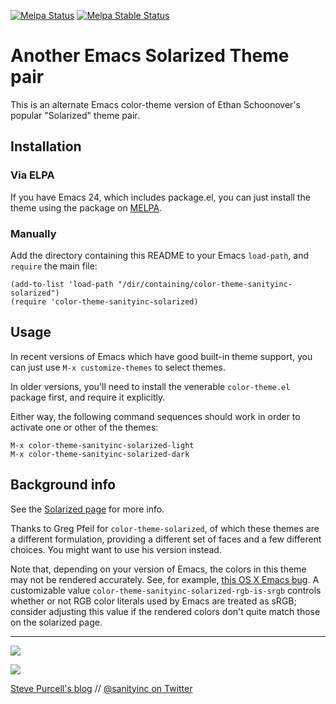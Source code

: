 [![Melpa Status](http://melpa.org/packages/color-theme-sanityinc-solarized-badge.svg)](http://melpa.org/#/color-theme-sanityinc-solarized)
[![Melpa Stable Status](http://stable.melpa.org/packages/color-theme-sanityinc-solarized-badge.svg)](http://stable.melpa.org/#/color-theme-sanityinc-solarized)

# Another Emacs Solarized Theme pair

This is an alternate Emacs color-theme version of Ethan Schoonover's
popular "Solarized" theme pair.

## Installation ##

### Via ELPA

If you have Emacs 24, which includes package.el, you can just install
the theme using the package on [MELPA](http://melpa.org/).

### Manually

Add the directory containing this README to your Emacs `load-path`,
and `require` the main file:

    (add-to-list 'load-path "/dir/containing/color-theme-sanityinc-solarized")
    (require 'color-theme-sanityinc-solarized)




## Usage ##

In recent versions of Emacs which have good built-in theme support,
you can just use `M-x customize-themes` to select themes.

In older versions, you'll need to install the venerable
`color-theme.el` package first, and require it explicitly.

Either way, the following command sequences should work in order to
activate one or other of the themes:

    M-x color-theme-sanityinc-solarized-light
    M-x color-theme-sanityinc-solarized-dark

## Background info ##

See the [Solarized page](http://ethanschoonover.com/solarized) for
more info.

Thanks to Greg Pfeil for `color-theme-solarized`, of which these
themes are a different formulation, providing a different set of faces
and a few different choices. You might want to use his version
instead.

Note that, depending on your version of Emacs, the colors in this
theme may not be rendered accurately. See, for example,
[this OS X Emacs bug](http://debbugs.gnu.org/cgi/bugreport.cgi?bug=8402). A
customizable value `color-theme-sanityinc-solarized-rgb-is-srgb`
controls whether or not RGB color literals used by Emacs are treated
as sRGB; consider adjusting this value if the rendered colors don't
quite match those on the solarized page.

<hr>

[![](http://api.coderwall.com/purcell/endorsecount.png)](http://coderwall.com/purcell)

[![](http://www.linkedin.com/img/webpromo/btn_liprofile_blue_80x15.png)](http://uk.linkedin.com/in/stevepurcell)

[Steve Purcell's blog](http://www.sanityinc.com/) // [@sanityinc on Twitter](https://twitter.com/sanityinc)

